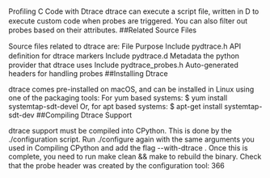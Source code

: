 Proﬁling C Code with Dtrace dtrace can execute a script ﬁle, written in D to execute custom code when probes are triggered. You can also ﬁlter out probes based on their attributes. 
##Related Source Files 

 Source ﬁles related to dtrace are: File Purpose Include pydtrace.h API deﬁnition for dtrace markers Include pydtrace.d Metadata the python provider that dtrace uses Include pydtrace_probes.h Auto-generated headers for handling probes 
##Installing Dtrace 

 dtrace comes pre-installed on macOS, and can be installed in Linux using one of the packaging tools: For  yum  based systems: $ yum install systemtap-sdt-devel Or, for  apt  based systems: $ apt-get install systemtap-sdt-dev 
##Compiling Dtrace Support 

 dtrace support must be compiled into CPython. This is done by the ./configuration  script. Run  ./configure  again with the same arguments you used in Compiling CPython and add the flag  --with-dtrace . Once this is complete, you need to run  make clean && make  to rebuild the binary. Check that the probe header was created by the conﬁguration tool: 366